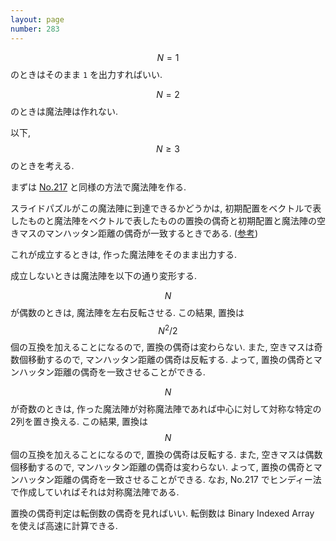 ```yaml
---
layout: page
number: 283
---
```

$$ N = 1 $$ のときはそのまま `1` を出力すればいい.

$$ N = 2 $$ のときは魔法陣は作れない.

以下, $$ N \geq 3 $$ のときを考える.

まずは [No.217](../005/y0217.html) と同様の方法で魔法陣を作る.

スライドパズルがこの魔法陣に到達できるかどうかは, 初期配置をベクトルで表したものと魔法陣をベクトルで表したものの置換の偶奇と初期配置と魔法陣の空きマスのマンハッタン距離の偶奇が一致するときである. ([参考](http://mathtrain.jp/8puzzle))

これが成立するときは, 作った魔法陣をそのまま出力する.

成立しないときは魔法陣を以下の通り変形する.

$$ N $$ が偶数のときは, 魔法陣を左右反転させる. この結果, 置換は $$ N^2/2 $$ 個の互換を加えることになるので, 置換の偶奇は変わらない. また, 空きマスは奇数個移動するので, マンハッタン距離の偶奇は反転する. よって, 置換の偶奇とマンハッタン距離の偶奇を一致させることができる.

$$ N $$ が奇数のときは, 作った魔法陣が対称魔法陣であれば中心に対して対称な特定の2列を置き換える. この結果, 置換は $$ N $$ 個の互換を加えることになるので, 置換の偶奇は反転する. また, 空きマスは偶数個移動するので, マンハッタン距離の偶奇は変わらない. よって, 置換の偶奇とマンハッタン距離の偶奇を一致させることができる. なお, No.217 でヒンディー法で作成していればそれは対称魔法陣である.

置換の偶奇判定は転倒数の偶奇を見ればいい. 転倒数は Binary Indexed Array を使えば高速に計算できる.
